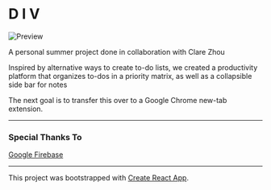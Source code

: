 # D I V

![Preview](src/static/screenshot.png)

A personal summer project done in collaboration with Clare Zhou

Inspired by alternative ways to create to-do lists, we created a productivity platform that organizes to-dos in a priority matrix, as well as a collapsible side bar for notes

The next goal is to transfer this over to a Google Chrome new-tab extension.

---

### Special Thanks To

[Google Firebase](https://firebase.google.com/docs/database/)

---

This project was bootstrapped with [Create React App](https://github.com/facebookincubator/create-react-app).

